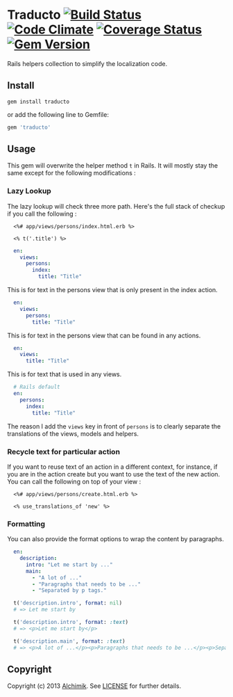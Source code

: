 Traducto [![Build Status](https://secure.travis-ci.org/alchimikweb/traducto.png?branch=master)](http://travis-ci.org/alchimikweb/traducto) [![Code Climate](https://codeclimate.com/github/alchimikweb/traducto.png)](https://codeclimate.com/github/alchimikweb/traducto) [![Coverage Status](https://coveralls.io/repos/alchimikweb/traducto/badge.png)](https://coveralls.io/r/alchimikweb/traducto) [![Gem Version](https://badge.fury.io/rb/traducto.png)](http://badge.fury.io/rb/traducto)
===============

Rails helpers collection to simplify the localization code.

Install
-------

```
gem install traducto
```

or add the following line to Gemfile:

```ruby
gem 'traducto'
```

Usage
-----

This gem will overwrite the helper method ```t``` in Rails. It will mostly stay the same except for the following modifications :

### Lazy Lookup
The lazy lookup will check three more path. Here's the full stack of checkup if you call the following :

```erb
  <%# app/views/persons/index.html.erb %>

  <% t('.title') %>
```

```yaml
  en:
    views:
      persons:
        index:
          title: "Title"
```

This is for text in the persons view that is only present in the index action.

```yaml
  en:
    views:
      persons:
        title: "Title"
```

This is for text in the persons view that can be found in any actions.

```yaml
  en:
    views:
      title: "Title"
```

This is for text that is used in any views.

```yaml
  # Rails default
  en:
    persons:
      index:
        title: "Title"
```

The reason I add the ```views``` key in front of ```persons``` is to clearly separate the translations of the views, models and helpers.

### Recycle text for particular action
If you want to reuse text of an action in a different context, for instance, if you are in the action create
but you want to use the text of the new action. You can call the following on top of your view :

```erb
  <%# app/views/persons/create.html.erb %>

  <% use_translations_of 'new' %>
```

### Formatting
You can also provide the format options to wrap the content by paragraphs.

```yaml
  en:
    description:
      intro: "Let me start by ..."
      main:
        - "A lot of ..."
        - "Paragraphs that needs to be ..."
        - "Separated by p tags."
```

```ruby
  t('description.intro', format: nil)
  # => Let me start by

  t('description.intro', format: :text)
  # => <p>Let me start by</p>

  t('description.main', format: :text)
  # => <p>A lot of ...</p><p>Paragraphs that needs to be ...</p><p>Separated by p tags.</p>
```


Copyright
---------

Copyright (c) 2013 [Alchimik](http://www.alchimik.com). See [LICENSE](LICENCE) for further details.
